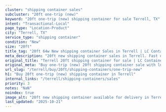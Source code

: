 ```yaml
---
cluster: "shipping container sales"
subcluster: "20ft one-trip (new)"
keyword: "20ft one-trip (new) shipping container for sale Terrell, TX"
intent: "Transactional-Local"
page_type: "Location-Product"
city: "Terrell, TX"
service_type: "shipping container"
condition: "New"
size: "20ft"
title_tag: "20ft 64w New shipping container Sales in Terrell | LC Container"
meta_description: "20ft new shipping container sales in Terrell. Fast delivery, competitive pricing. Serving shipping containers area. Quote ID: 1L9. Call (214) 524-4168 for your free quote today."
original_title: "Terrell 20ft shipping container for sale | LC Container"
original_meta: "Buy one-trip (new) 20ft shipping container sale with local delivery in Terrell, TX. LC Container — local Since 2003. Request a fast quote today."
url_slug: "/terrell/buy/20ft/shipping-containers/one-trip-new"
h1: "Buy 20ft one-trip (new) shipping container in Terrell"
internal_links: "/terrell/shipping-containers/sales"
priority: 3
notes: "NaN"
noindex: true
image_alt: "20ft new shipping container available for delivery in Terrell"
last_updated: "2025-10-21"
---
```


<!-- TODO: Add unique city/inventory copy, images, and internal links here. -->
